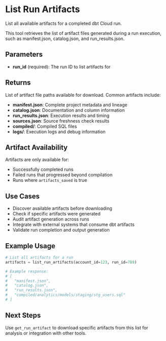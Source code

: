 # List Run Artifacts

List all available artifacts for a completed dbt Cloud run.

This tool retrieves the list of artifact files generated during a run execution, such as manifest.json, catalog.json, and run_results.json.

## Parameters

- **run_id** (required): The run ID to list artifacts for

## Returns

List of artifact file paths available for download. Common artifacts include:

- **manifest.json**: Complete project metadata and lineage
- **catalog.json**: Documentation and column information
- **run_results.json**: Execution results and timing
- **sources.json**: Source freshness check results
- **compiled/**: Compiled SQL files
- **logs/**: Execution logs and debug information

## Artifact Availability

Artifacts are only available for:
- Successfully completed runs
- Failed runs that progressed beyond compilation
- Runs where `artifacts_saved` is true

## Use Cases

- Discover available artifacts before downloading
- Check if specific artifacts were generated
- Audit artifact generation across runs
- Integrate with external systems that consume dbt artifacts
- Validate run completion and output generation

## Example Usage

```python
# List all artifacts for a run
artifacts = list_run_artifacts(account_id=123, run_id=789)

# Example response:
# [
#   "manifest.json",
#   "catalog.json", 
#   "run_results.json",
#   "compiled/analytics/models/staging/stg_users.sql"
# ]
```

## Next Steps

Use `get_run_artifact` to download specific artifacts from this list for analysis or integration with other tools.
